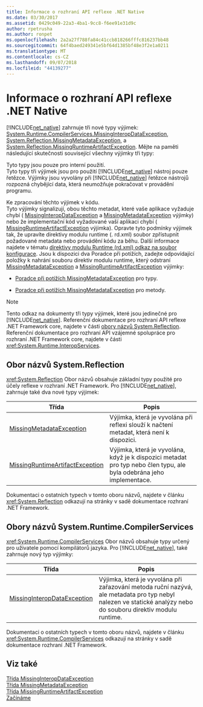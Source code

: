 ```yaml
---
title: Informace o rozhraní API reflexe .NET Native
ms.date: 03/30/2017
ms.assetid: 0429c049-22a3-4ba1-9cc8-f6ee91e31d9c
author: rpetrusha
ms.author: ronpet
ms.openlocfilehash: 2a2a27f788fa84c41ccb818266fffc816237bb48
ms.sourcegitcommit: 64f4baed249341e5bf64d1385bf48e3f2e1a0211
ms.translationtype: MT
ms.contentlocale: cs-CZ
ms.lasthandoff: 09/07/2018
ms.locfileid: "44139277"
---
```

# <a name="net-native-reflection-api-reference"></a>Informace o rozhraní API reflexe .NET Native
[!INCLUDE[net_native](../../../includes/net-native-md.md)] zahrnuje tři nové typy výjimek: [System.Runtime.CompilerServices.MissingInteropDataException](../../../docs/framework/net-native/missinginteropdataexception-class-net-native.md), [System.Reflection.MissingMetadataException](../../../docs/framework/net-native/missingmetadataexception-class-net-native.md), a [ System.Reflection.MissingRuntimeArtifactException](../../../docs/framework/net-native/missingruntimeartifactexception-class-net-native.md). Mějte na paměti následující skutečnosti související všechny výjimky tři typy:  
  
 Tyto typy jsou pouze pro interní použití.  
 Tyto typy tři výjimek jsou pro použití [!INCLUDE[net_native](../../../includes/net-native-md.md)] nástroj pouze řetězce. Výjimky jsou vyvolány při [!INCLUDE[net_native](../../../includes/net-native-md.md)] řetězce nástrojů rozpozná chybějící data, která neumožňuje pokračovat v provádění programu.  
  
 Ke zpracování těchto výjimek v kódu.  
 Tyto výjimky signalizují, obou těchto metadat, které vaše aplikace vyžaduje chybí ( [MissingInteropDataException](../../../docs/framework/net-native/missinginteropdataexception-class-net-native.md) a [MissingMetadataException](../../../docs/framework/net-native/missingmetadataexception-class-net-native.md) výjimky) nebo že implementační kód vyžadované vaší aplikaci chybí ( [MissingRuntimeArtifactException](../../../docs/framework/net-native/missingruntimeartifactexception-class-net-native.md) výjimka). Opravte tyto podmínky výjimek tak, že upravíte direktivy modulu runtime (. rd.xml) soubor zpřístupnit požadované metadata nebo provádění kódu za běhu. Další informace najdete v tématu [direktivy modulu Runtime (rd.xml) odkaz na soubor konfigurace](../../../docs/framework/net-native/runtime-directives-rd-xml-configuration-file-reference.md). Jsou k dispozici dva Poradce při potížích, zadejte odpovídající položky k nahrání souboru direktiv modulu runtime, který odstraní [MissingMetadataException](../../../docs/framework/net-native/missingmetadataexception-class-net-native.md) a [MissingRuntimeArtifactException](../../../docs/framework/net-native/missingruntimeartifactexception-class-net-native.md) výjimky:  
  
-   [Poradce při potížích MissingMetadataException](http://dotnet.github.io/native/troubleshooter/type.html) pro typy.  
  
-   [Poradce při potížích MissingMetadataException](http://dotnet.github.io/native/troubleshooter/method.html) pro metody.  
  
> [!NOTE]
>  Tento odkaz na dokumenty tři typy výjimek, které jsou jedinečné pro [!INCLUDE[net_native](../../../includes/net-native-md.md)]. Referenční dokumentace pro rozhraní API reflexe .NET Framework core, najdete v části [obory názvů System.Reflection](https://msdn.microsoft.com/library/gg145033.aspx). Referenční dokumentace pro rozhraní API vzájemné spolupráce pro rozhraní .NET Framework core, najdete v části <xref:System.Runtime.InteropServices>.  
  
## <a name="systemreflection-namespace"></a>Obor názvů System.Reflection  
 <xref:System.Reflection> Obor názvů obsahuje základní typy použité pro účely reflexe v rozhraní .NET Framework. Pro [!INCLUDE[net_native](../../../includes/net-native-md.md)], zahrnuje také dva nové typy výjimek:  
  
|Třída|Popis|  
|-----------|-----------------|  
|[MissingMetadataException](../../../docs/framework/net-native/missingmetadataexception-class-net-native.md)|Výjimka, která je vyvolána při reflexi slouží k načtení metadat, která není k dispozici.|  
|[MissingRuntimeArtifactException](../../../docs/framework/net-native/missingruntimeartifactexception-class-net-native.md)|Výjimka, která je vyvolána, když je k dispozici metadat pro typ nebo člen typu, ale byla odebrána jeho implementace.|  
  
 Dokumentaci o ostatních typech v tomto oboru názvů, najdete v článku <xref:System.Reflection> odkazují na stránky v sadě dokumentace rozhraní .NET Framework.  
  
## <a name="systemruntimecompilerservices-namespace"></a>Obory názvů System.Runtime.CompilerServices  
 <xref:System.Runtime.CompilerServices> Obor názvů obsahuje typy určený pro uživatele pomocí kompilátorů jazyka. Pro [!INCLUDE[net_native](../../../includes/net-native-md.md)], také zahrnuje nový typ výjimky:  
  
|Třída|Popis|  
|-----------|-----------------|  
|[MissingInteropDataException](../../../docs/framework/net-native/missinginteropdataexception-class-net-native.md)|Výjimka, která je vyvolána při zařazování metoda ruční nazývá, ale metadata pro typ nebyl nalezen ve statické analýzy nebo do souboru direktiv modulu runtime.|  
  
 Dokumentaci o ostatních typech v tomto oboru názvů, najdete v článku <xref:System.Runtime.CompilerServices> odkazují na stránky v sadě dokumentace rozhraní .NET Framework.  
  
## <a name="see-also"></a>Viz také  
 [Třída MissingInteropDataException](../../../docs/framework/net-native/missinginteropdataexception-class-net-native.md)  
 [Třída MissingMetadataException](../../../docs/framework/net-native/missingmetadataexception-class-net-native.md)  
 [Třída MissingRuntimeArtifactException](../../../docs/framework/net-native/missingruntimeartifactexception-class-net-native.md)  
 [Začínáme](../../../docs/framework/net-native/getting-started-with-net-native.md)
